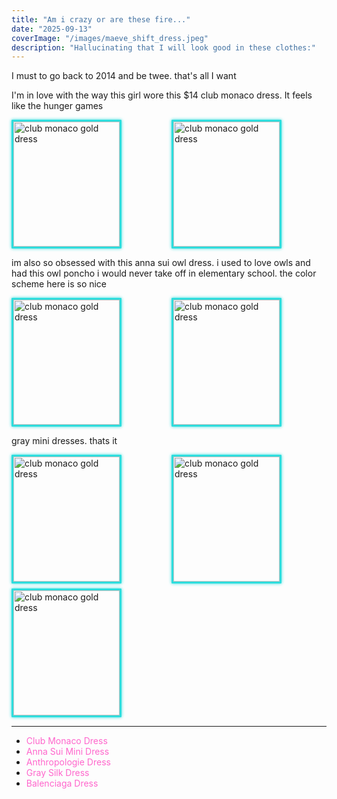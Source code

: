 ```yaml
---
title: "Am i crazy or are these fire..."
date: "2025-09-13"
coverImage: "/images/maeve_shift_dress.jpeg"
description: "Hallucinating that I will look good in these clothes:"
---
```

I must to go back to 2014 and be twee. that's all I want


I'm in love with the way this girl wore this $14 club monaco dress. It feels like the hunger games

<div class="image-grid">
  <img src="/images/clubmonaco_shift.webp" alt="club monaco gold dress" width="430" />
  <img src="/images/tiktok_gold_dress.png" alt="club monaco gold dress" width="200" />
</div>


im also so obsessed with this anna sui owl dress. i used to love owls and had this owl poncho i would never take off in elementary school. the color scheme here is so nice
<div class="image-grid">
  <img src="/images/annasui_dress.webp" alt="club monaco gold dress" width="430" />
  <img src="/images/annasui_closeup.webp" alt="club monaco gold dress" width="430" />
</div>

gray mini dresses. thats it
<div class="image-grid">
  <img src="/images/anthro_dress.webp" alt="club monaco gold dress" width="430" />
  <img src="/images/silk_dress.webp" alt="club monaco gold dress" width="430" />
  <img src="/images/balencidress.png" alt="club monaco gold dress" width="430" />
</div>


---
 
- [Club Monaco Dress](#)  
- [Anna Sui Mini Dress](#)  
- [Anthropologie Dress](#)   
- [Gray Silk Dress](#)   
- [Balenciaga Dress](#)

<style>
.image-grid {
  display: grid;
  grid-template-columns: repeat(auto-fill, minmax(170px, 1fr));
  gap: 8px;
}

.image-grid img {
  width: 170px;
  height: 200px;
  object-fit: cover;
  border-radius: 1px;
  border: 3px solid #2eddddff; 
  box-shadow: 0 0 5px #2eddddff; 
}

a {
  color: #ff66cc; 
  text-decoration: none; 
  font-weight: normal;
}

a:hover {
  color: #2edddd;
  text-shadow: 0 0 6px #2edddd;
}
</style>
